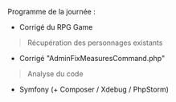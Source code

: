 Programme de la journée :
- Corrigé du RPG Game
 > Récupération des personnages existants
 
- Corrigé "AdminFixMeasuresCommand.php"
 > Analyse du code

- Symfony (+ Composer / Xdebug / PhpStorm)
